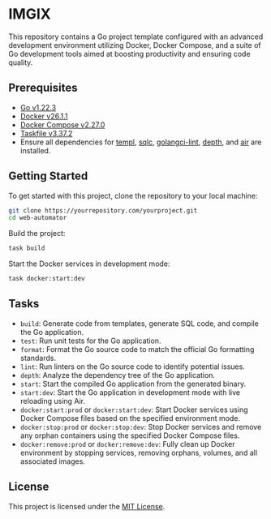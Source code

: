 # IMGIX

This repository contains a Go project template configured with an advanced development environment utilizing Docker, Docker Compose, and a suite of Go development tools aimed at boosting productivity and ensuring code quality.

## Prerequisites

- [Go v1.22.3](https://go.dev)
- [Docker v26.1.1](https://www.docker.com)
- [Docker Compose v2.27.0](https://docs.docker.com/reference/cli/docker/compose)
- [Taskfile v3.37.2](https://taskfile.dev)
- Ensure all dependencies for [templ](https://templ.guide), [sqlc](https://sqlc.dev), [golangci-lint](https://golangci-lint.run), [depth](https://github.com/KyleBanks/depth), and [air](https://github.com/air-verse/air) are installed.

## Getting Started

To get started with this project, clone the repository to your local machine:

```bash
git clone https://yourrepository.com/yourproject.git
cd web-automator
```

Build the project:

```bash
task build
```

Start the Docker services in development mode:

```bash
task docker:start:dev
```

## Tasks

- `build`: Generate code from templates, generate SQL code, and compile the Go application.
- `test`: Run unit tests for the Go application.
- `format`: Format the Go source code to match the official Go formatting standards.
- `lint`: Run linters on the Go source code to identify potential issues.
- `depth`: Analyze the dependency tree of the Go application.
- `start`: Start the compiled Go application from the generated binary.
- `start:dev`: Start the Go application in development mode with live reloading using Air.
- `docker:start:prod` or `docker:start:dev`: Start Docker services using Docker Compose files based on the specified environment mode.
- `docker:stop:prod` or `docker:stop:dev`: Stop Docker services and remove any orphan containers using the specified Docker Compose files.
- `docker:remove:prod` or `docker:remove:dev`: Fully clean up Docker environment by stopping services, removing orphans, volumes, and all associated images.

## License

This project is licensed under the [MIT License](./LICENSE).

